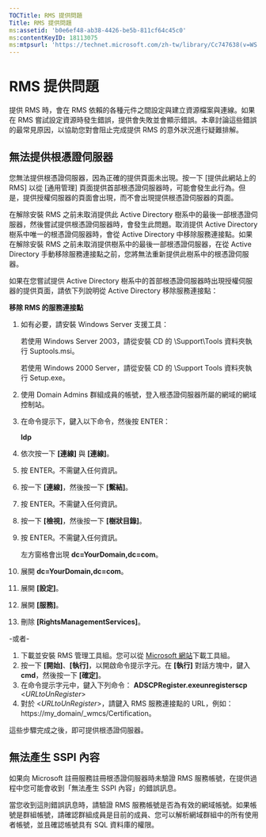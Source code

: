 ```yaml
---
TOCTitle: RMS 提供問題
Title: RMS 提供問題
ms:assetid: 'b0e6ef48-ab38-4426-be5b-811cf64c45c0'
ms:contentKeyID: 18113075
ms:mtpsurl: 'https://technet.microsoft.com/zh-tw/library/Cc747638(v=WS.10)'
---
```


RMS 提供問題
============

提供 RMS 時，會在 RMS 依賴的各種元件之間設定與建立資源檔案與連線。如果在 RMS 嘗試設定資源時發生錯誤，提供會失敗並會顯示錯誤。本章討論這些錯誤的最常見原因，以協助您對會阻止完成提供 RMS 的意外狀況進行疑難排解。

無法提供根憑證伺服器
--------------------

您無法提供根憑證伺服器，因為正確的提供頁面未出現。按一下 \[提供此網站上的 RMS\] 以從 \[通用管理\] 頁面提供首部根憑證伺服器時，可能會發生此行為。但是，提供授權伺服器的頁面會出現，而不會出現提供根憑證伺服器的頁面。

在解除安裝 RMS 之前未取消提供此 Active Directory 樹系中的最後一部根憑證伺服器，然後嘗試提供根憑證伺服器時，會發生此問題。取消提供 Active Directory 樹系中唯一的根憑證伺服器時，會從 Active Directory 中移除服務連接點。如果在解除安裝 RMS 之前未取消提供樹系中的最後一部根憑證伺服器，在從 Active Directory 手動移除服務連接點之前，您將無法重新提供此樹系中的根憑證伺服器。

如果在您嘗試提供 Active Directory 樹系中的首部根憑證伺服器時出現授權伺服器的提供頁面，請依下列說明從 Active Directory 移除服務連接點：

**移除 RMS 的服務連接點**
1.  如有必要，請安裝 Windows Server 支援工具：

    若使用 Windows Server 2003，請從安裝 CD 的 \\Support\\Tools 資料夾執行 Suptools.msi。

    若使用 Windows 2000 Server，請從安裝 CD 的 \\Support Tools 資料夾執行 Setup.exe。

2.  使用 Domain Admins 群組成員的帳號，登入根憑證伺服器所屬的網域的網域控制站。

3.  在命令提示下，鍵入以下命令，然後按 ENTER：

    **ldp**

4.  依次按一下 **\[連線\]** 與 **\[連線\]**。

5.  按 ENTER。不需鍵入任何資訊。

6.  按一下 **\[連線\]**，然後按一下 **\[繫結\]**。

7.  按 ENTER。不需鍵入任何資訊。

8.  按一下 **\[檢視\]**，然後按一下 **\[樹狀目錄\]**。

9.  按 ENTER。不需鍵入任何資訊。

    左方窗格會出現 **dc=YourDomain,dc=com**。

10. 展開 **dc=YourDomain,dc=com**。

11. 展開 **\[設定\]**。

12. 展開 **\[服務\]**。

13. 刪除 **\[RightsManagementServices\]**。

-或者-

1.  下載並安裝 RMS 管理工具組。您可以從 [Microsoft 網站](http://go.microsoft.com/fwlink/?linkid=33841)下載工具組。
2.  按一下 **\[開始\]**、**\[執行\]**，以開啟命令提示字元。在 **\[執行\]** 對話方塊中，鍵入 **cmd**，然後按一下 **\[確定\]**。
3.  在命令提示字元中，鍵入下列命令：
    **ADSCPRegister.exeunregisterscp** &lt;*URLtoUnRegister*&gt;
4.  對於 &lt;*URLtoUnRegister*&gt;，請鍵入 RMS 服務連接點的 URL，例如：https://my\_domain/\_wmcs/Certification。

這些步驟完成之後，即可提供根憑證伺服器。

無法產生 SSPI 內容
------------------

如果向 Microsoft 註冊服務註冊根憑證伺服器時未驗證 RMS 服務帳號，在提供過程中您可能會收到「無法產生 SSPI 內容」的錯誤訊息。

當您收到這則錯誤訊息時，請驗證 RMS 服務帳號是否為有效的網域帳號。如果帳號是群組帳號，請確認群組成員是目前的成員、您可以解析網域群組中的所有使用者帳號，並且確認帳號具有 SQL 資料庫的權限。
